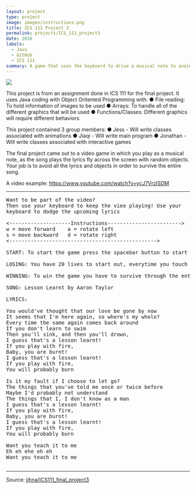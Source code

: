 ```yaml
---
layout: project
type: project
image: images/instructions.png
title: ICS 111 Project 3
permalink: projects/ICS_111_project3
date: 2016
labels:
  - Java
  - GitHub
  - ICS 111
summary: A game that uses the keyboard to drive a musical note to avoid letters from the song.
---
```


<img class="ui image" src="{{ site.baseurl }}/images/instructions.png">

This project is from an assignment done in ICS 111 for the final project. It uses Java coding with Object Oritented Programming with:
●	File reading: To hold information of images to be used
●	Arrays: To handle all of the different graphics that will be used
●	Functions/Classes: Different graphics will require different behaviors

This project contained 3 group members:
●	Jess - Will write classes associated with animations
●	Jiaqi - Will write main program
●	Jonathan - Will write classes associated with interactive games

The final project came out to a video game in which you play as a musical note, as the song plays the lyrics fly across the screen
with random objects. Your job is to avoid all the lyrics and objects in order to survive the entire song. 

A video example: https://www.youtube.com/watch?v=ycJ7VrzlSDM

<hr>

<pre>
Want to be part of the video?
Then use your keyboard to keep the vieo playing! Use your
keyboard to dodge the upcoming lyrics

<--------------------Instructions------------------------>
w = move forward    a = rotate left
s = move backward   d = rotate right
<------------------------------------------------>

START: To start the game press the spacebar button to start the game.

LOSING: You have 20 lives to start out, everytime you touch a lyric you lose one life after 0 lives its game over.

WINNING: To win the game you have to survive through the entire song

SONG: Lesson Learnt by Aaron Taylor

LYRICS:

You would've thought that our love be gone by now 
It seems that I'm here again, so where's my whole? 
Every time the same again comes back around 
If you don't learn to swim 
Then you'll sink, and then you'll drown, 
I guess that's a lesson learnt! 
If you play with fire, 
Baby, you are burnt! 
I guess that's a lesson learnt! 
If you play with fire, 
You will probably burn 

Is it my fault if I choose to let go? 
The things that you've told me once or twice before 
Maybe I'd probably not understand 
The things that I, I don't know as a man 
I guess that's a lesson learnt! 
If you play with fire, 
Baby, you are burnt! 
I guess that's a lesson learnt! 
If you play with fire, 
You will probably burn 

Want you teach it to me 
Eh eh ehe eh eh 
Want you teach it to me

</pre>

<hr>

Source: <a href="https://github.com/jjhna/UHM/tree/master/ICS%20111/Project%203"><i class="large github icon "></i>jjhna/ICS111_final_project3</a>

